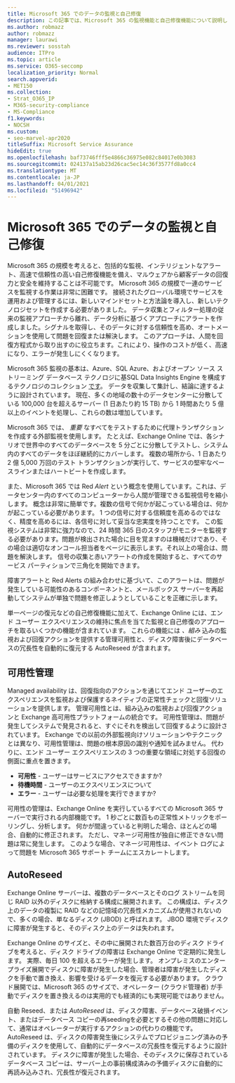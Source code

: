 ```yaml
---
title: Microsoft 365 でのデータの監視と自己修復
description: この記事では、Microsoft 365 の監視機能と自己修復機能について説明します。
ms.author: robmazz
author: robmazz
manager: laurawi
ms.reviewer: sosstah
audience: ITPro
ms.topic: article
ms.service: O365-seccomp
localization_priority: Normal
search.appverid:
- MET150
ms.collection:
- Strat_O365_IP
- M365-security-compliance
- MS-Compliance
f1.keywords:
- NOCSH
ms.custom:
- seo-marvel-apr2020
titleSuffix: Microsoft Service Assurance
hideEdit: true
ms.openlocfilehash: baf73746fff5e4866c36975e082c84017e0b3083
ms.sourcegitcommit: 024137a15ab23d26cac5ec14c36f3577fd8a0cc4
ms.translationtype: MT
ms.contentlocale: ja-JP
ms.lasthandoff: 04/01/2021
ms.locfileid: "51496942"
---
```

# <a name="data-monitoring-and-self-healing-in-microsoft-365"></a>Microsoft 365 でのデータの監視と自己修復

Microsoft 365 の規模を考えると、包括的な監視、インテリジェントなアラート、高速で信頼性の高い自己修復機能を備え、マルウェアから顧客データの回復力と安全を維持することは不可能です。 Microsoft 365 の規模で一連のサービスを監視する作業は非常に困難です。 接続されたグローバル環境でサービスを運用および管理するには、新しいマインドセットと方法論を導入し、新しいテクノロジセットを作成する必要がありました。 データ収集とフィルター処理の従来の監視アプローチから離れ、データ分析に基づくアプローチにアラートを作成しました。シグナルを取得し、そのデータに対する信頼性を高め、オートメーションを使用して問題を回復または解決します。 このアプローチは、人間を回復方程式から取り出すのに役立ちます。これにより、操作のコストが低く、高速になり、エラーが発生しにくくなります。 

Microsoft 365 監視の基本は、Azure、SQL Azure、およびオープン ソース ストリーミング データベース テクノロジに基SQL Data Insights Engine を構成するテクノロジのコレクション [です](https://cassandra.apache.org/)。 データを収集して集計し、結論に達するように設計されています。 現在、多くの地域の数十のデータセンターに分散している 100,000 台を超えるサーバー (1 日あたり約 15 TB) から 1 時間あたり 5 億以上のイベントを処理し、これらの数は増加しています。 

Microsoft 365 では、 *重要* なすべてをテストするために代理トランザクションを作成する外部監視を使用します。 たとえば、Exchange Online では、各シナリオで世界中のすべてのデータベースを 5 分ごとに分散してテストし、システム内のすべてのデータをほぼ継続的にカバーします。 複数の場所から、1 日あたり 2 億 5,000 万回のテスト トランザクションが実行して、サービスの堅牢なベースラインまたはハートビートを作成します。 

また、Microsoft 365 では Red *Alert* という概念を使用しています。これは、データセンター内のすべてのコンピューターから人間が管理できる監視信号を縮小します。 概念は非常に簡単です。複数の信号で何かが起こっている場合は、何かが起こっている必要があります。 1 つの信号に対する信頼度を高めるのではなく、精度を高めるには、各信号に対して妥当な忠実度を持つことです。 この監視システムは非常に強力なので、24 時間 365 日のスタッフがモニターを監視する必要があります。問題が検出された場合に目を覚ますのは機械だけであり、その場合は適切なオンコール担当者をページに表示します。それ以上の場合は、問題を解決します。 信号の収集と赤いアラートの作成を開始すると、すべてのサービス パーティションで三角化を開始できます。 

障害アラートと Red Alerts の組み合わせに基づいて、このアラートは、問題が発生している可能性のあるコンポーネントと、メールボックス サーバーを再起動してシステムが単独で問題を修正しようとしていることを正確に示します。 

単一ページの復元などの自己修復機能に加えて、Exchange Online には、エンド ユーザー エクスペリエンスの維持に焦点を当てた監視と自己修復のアプローチを取るいくつかの機能が含まれています。 これらの機能には *、組み* 込みの監視および回復アクションを提供する管理可用性と、ディスク障害後にデータベースの冗長性を自動的に復元する AutoReseed が含まれます。 

## <a name="managed-availability"></a>可用性管理 

Managed availability は、回復指向のアクションを通じてエンド ユーザーのエクスペリエンスを監視および保護するネイティブの正常性チェックと回復ソリューションを提供します。 管理可用性とは、組み込みの監視および回復アクションと Exchange 高可用性プラットフォームの統合です。 可用性管理は、問題が発生してシステムで発見されると、すぐにそれを検出して回復するように設計されています。 Exchange での以前の外部監視向けソリューションやテクニックとは異なり、可用性管理は、問題の根本原因の識別や通知を試みません。 代わりに、エンド ユーザー エクスペリエンスの 3 つの重要な領域に対処する回復の側面に重点を置きます。

- **可用性** - ユーザーはサービスにアクセスできますか? 
- **待機時間** - ユーザーのエクスペリエンスについて 
- **エラー** - ユーザーは必要な処理を実行できますか? 

可用性の管理は、Exchange Online を実行しているすべての Microsoft 365 サーバーで実行される内部機能です。 1 秒ごとに数百もの正常性メトリックをポーリングし、分析します。 何かが間違っていると判明した場合、ほとんどの場合、自動的に修正されます。 ただし、マネージ可用性が独自に修正できない問題は常に発生します。 このような場合、マネージ可用性は、イベント ログによって問題を Microsoft 365 サポート チームにエスカレートします。

## <a name="autoreseed"></a>AutoReseed

Exchange Online サーバーは、複数のデータベースとそのログ ストリームを同じ RAID 以外のディスクに格納する構成に展開されます。 この構成は、ディスク上のデータの複製に RAID などの記憶域の冗長性メカニズムが使用されないので、多くの場合、単なるディスク (JBOD) と呼ばれます。 JBOD 環境でディスクに障害が発生すると、そのディスク上のデータは失われます。 

Exchange Online のサイズと、その中に展開された数百万台のディスク ドライブを考えると、ディスク ドライブの障害は Exchange Online で定期的に発生します。 実際、毎日 100 を超えるエラーが発生します。 オンプレミスのエンタープライズ展開でディスクに障害が発生した場合、管理者は障害が発生したディスクを手動で置き換え、影響を受けるデータを復元する必要があります。 クラウド展開では、Microsoft 365 のサイズで、オペレーター (クラウド管理者) が手動でディスクを置き換えるのは実用的でも経済的にも実現可能ではありません。 

自動 Reseed、または *AutoReseed* は、ディスク障害、データベース破損イベント、またはデータベース コピーの再seedingを必要とするその他の問題に対応して、通常はオペレーターが実行するアクションの代わりの機能です。 AutoReseed は、ディスクの障害発生後にシステムでプロビジョニング済みの予備のディスクを使用して、自動的にデータベースの冗長性を復元するように設計されています。 ディスクに障害が発生した場合、そのディスクに保存されているデータベース コピーは、サーバー上の事前構成済みの予備ディスクに自動的に再読み込みされ、冗長性が復元されます。 